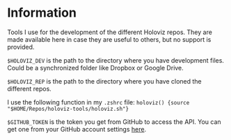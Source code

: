 # Information

Tools I use for the development of the different Holoviz repos. They are made available here in case they are useful to others, but no support is provided.

`$HOLOVIZ_DEV` is the path to the directory where you have development files. Could be a synchronized folder like Dropbox or Google Drive.

`$HOLOVIZ_REP` is the path to the directory where you have cloned the different repos.

I use the following function in my `.zshrc` file: `holoviz() {source "$HOME/Repos/holoviz-tools/holoviz.sh"}`

`$GITHUB_TOKEN` is the token you get from GitHub to access the API. You can get one from your GitHub account settings [here](https://docs.github.com/en/authentication/keeping-your-account-and-data-secure/managing-your-personal-access-tokens#creating-a-fine-grained-personal-access-token).

